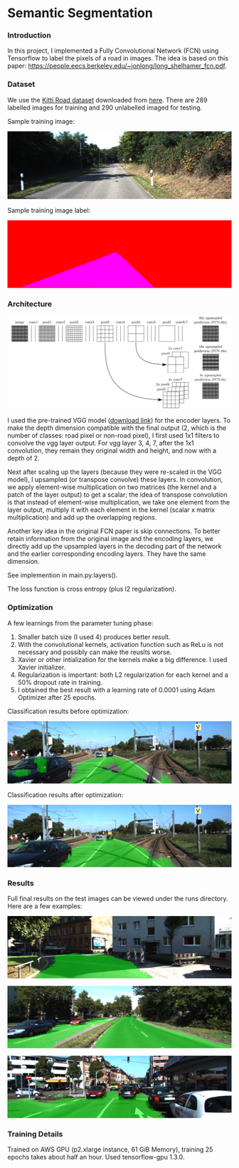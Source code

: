 # Semantic Segmentation
### Introduction
In this project, I implemented a Fully Convolutional Network (FCN) using Tensorflow to label the pixels of a road in images. The idea is based on this paper: https://people.eecs.berkeley.edu/~jonlong/long_shelhamer_fcn.pdf.

### Dataset
We use the [Kitti Road dataset](http://www.cvlibs.net/datasets/kitti/eval_road.php) downloaded from [here](http://www.cvlibs.net/download.php?file=data_road.zip). There are 289 labelled images for training and 290 unlabelled imaged for testing. 

Sample training image:

![sample training image](/img/sample_training.png)

Sample training image label:

![sample training image label](/img/sample_training_label.png)


### Architecture

![architecture schema](img/architecture.png?raw=true "Architecture of the Fully Convolutional Network")

I used the pre-trained VGG model ([download link](https://s3-us-west-1.amazonaws.com/udacity-selfdrivingcar/vgg.zip)) for the encoder layers. To make the depth dimension compatible with the final output (2, which is the number of classes: road pixel or non-road pixel), I first used 1x1 filters to convolve the vgg layer output. For vgg layer 3, 4, 7, after the 1x1 convolution, they remain they original width and height, and now with a depth of 2.

Next after scaling up the layers (because they were re-scaled in the VGG model), I upsampled (or transpose convolve) these layers. In convolution, we apply element-wise multiplication on two matrices (the kernel and a patch of the layer output) to get a scalar; the idea of transpose convolution is that instead of element-wise multiplication, we take one element from the layer output, multiply it with each element in the kernel (scalar x matrix multiplication) and add up the overlapping regions.

Another key idea in the original FCN paper is skip connections. To better retain information from the original image and the encoding layers, we directly add up the upsampled layers in the decoding part of the network and the earlier corresponding encoding layers. They have the same dimension.

See implemention in main.py:layers().

The loss function is cross entropy (plus l2 regularization).

### Optimization
A few learnings from the parameter tuning phase:

1. Smaller batch size (I used 4) produces better result.
2. With the convolutional kernels, activation function such as ReLu is not necessary and possibly can make the reuslts worse.
3. Xavier or other intialization for the kernels make a big difference. I used Xavier initializer.
4. Regularization is important: both L2 regularization for each kernel and a 50% dropout rate in training.
5. I obtained the best result with a learning rate of 0.0001 using Adam Optimizer after 25 epochs.

Classification results before optimization:

![um_000004.png](img/um_000004.png)

Classification results after optimization:

![after image](runs/11/epoch25/um_000004.png)

### Results

Full final results on the test images can be viewed under the runs directory. Here are a few examples:

![exmaple1](runs/11/epoch25/uu_000069.png)

![exmaple2](runs/11/epoch25/umm_000008.png)

![exmaple3](runs/11/epoch25/um_000061.png)


### Training Details
Trained on AWS GPU (p2.xlarge instance, 61 GiB Memory), training 25 epochs takes about half an hour. Used tensorflow-gpu 1.3.0.
